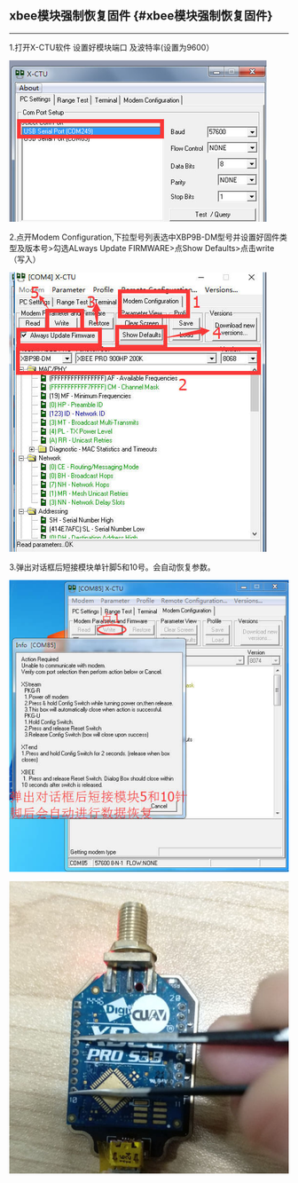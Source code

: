 ## xbee模块强制恢复固件 {#xbee模块强制恢复固件}

---

1.打开X-CTU软件 设置好模块端口 及波特率\(设置为9600）

![](/assets/qiang.jpg)

2.点开Modem Configuration,下拉型号列表选中XBP9B-DM型号并设置好固件类型及版本号&gt;勾选ALways Update FIRMWARE&gt;点Show Defaults&gt;点击write（写入）

![](/assets/qianG2.jpg)

3.弹出对话框后短接模块单针脚5和10号。会自动恢复参数。

![](/assets/qiang3.jpg)

![](/assets/QIANG4.jpg)

